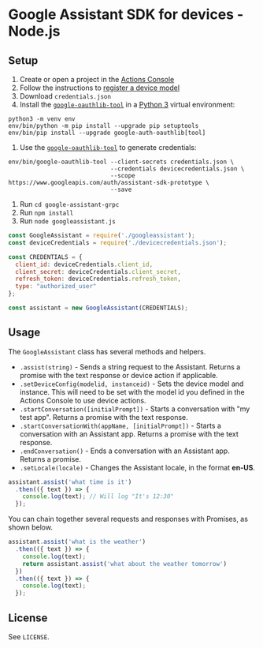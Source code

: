 # Google Assistant SDK for devices - Node.js

## Setup

1. Create or open a project in the [Actions Console](http://console.actions.google.com)
1. Follow the instructions to [register a device model](https://developers.google.com/assistant/sdk/guides/service/python/embed/register-device)
  1. Download `credentials.json`
1. Install the [`google-oauthlib-tool`](https://github.com/GoogleCloudPlatform/google-auth-library-python-oauthlib) in a [Python 3](https://www.python.org/downloads/) virtual environment:

```
python3 -m venv env
env/bin/python -m pip install --upgrade pip setuptools
env/bin/pip install --upgrade google-auth-oauthlib[tool]
```
1. Use the [`google-oauthlib-tool`](https://github.com/GoogleCloudPlatform/google-auth-library-python-oauthlib) to generate credentials:

```
env/bin/google-oauthlib-tool --client-secrets credentials.json \
                             --credentials devicecredentials.json \
                             --scope https://www.googleapis.com/auth/assistant-sdk-prototype \
                             --save
```

1. Run `cd google-assistant-grpc`
1. Run `npm install`
1. Run `node googleassistant.js`

```Javascript
const GoogleAssistant = require('./googleassistant');
const deviceCredentials = require('./devicecredentials.json');

const CREDENTIALS = {
  client_id: deviceCredentials.client_id,
  client_secret: deviceCredentials.client_secret,
  refresh_token: deviceCredentials.refresh_token,
  type: "authorized_user"
};

const assistant = new GoogleAssistant(CREDENTIALS);
```

## Usage

The `GoogleAssistant` class has several methods and helpers.

* `.assist(string)` - Sends a string request to the Assistant. Returns a promise with the text response or device action if applicable.
* `.setDeviceConfig(modelid, instanceid)` - Sets the device model and instance. This will need to be set with the model id you defined in the Actions Console to use device actions.
* `.startConversation([initialPrompt])` - Starts a conversation with "my test app". Returns a promise with the text response.
* `.startConversationWith(appName, [initialPrompt])` - Starts a conversation with an Assistant app. Returns a promise with the text response.
* `.endConversation()` - Ends a conversation with an Assistant app. Returns a promise.
* `.setLocale(locale)` - Changes the Assistant locale, in the format **en-US**.

```Javascript
assistant.assist('what time is it')
  .then(({ text }) => {
    console.log(text); // Will log "It's 12:30"
  });
```

You can chain together several requests and responses with Promises, as shown below.

```Javascript
assistant.assist('what is the weather')
  .then(({ text }) => {
    console.log(text);
    return assistant.assist('what about the weather tomorrow')
  })
  .then(({ text }) => {
    console.log(text);
  });
```

## License
See `LICENSE`.